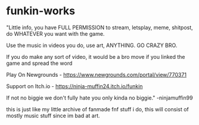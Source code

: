 # funkin-works
   "Little info, you have FULL PERMISSION to stream, letsplay, meme, shitpost, do WHATEVER you want with the game.
   
   Use the music in videos you do, use art, ANYTHING. GO CRAZY BRO.

   If you do make any sort of video, it would be a bro move if you linked the game and spread the word

   Play On Newgrounds - https://www.newgrounds.com/portal/view/770371

   Support on Itch.io - https://ninja-muffin24.itch.io/funkin

   If not no biggie we don't fully hate you only kinda no biggie." -ninjamuffin99
   
   this is just like my little archive of fanmade fnf stuff i do, this will consist of mostly music stuff since im bad at art.
